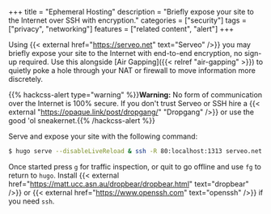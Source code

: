 +++
title = "Ephemeral Hosting"
description = "Briefly expose your site to the Internet over SSH with encryption."
categories = ["security"]
tags = ["privacy", "networking"]
features = ["related content", "alert"]
+++

Using {{< external href="https://serveo.net" text="Serveo" />}} you may briefly expose your site to the Internet with end-to-end encryption, no sign-up required. Use this alongside [Air Gapping]({{< relref "air-gapping" >}}) to quietly poke a hole through your NAT or firewall to move information more discretely.

{{% hackcss-alert type="warning" %}}**Warning:** No form of communication over the Internet is 100% secure. If you don't trust Serveo or SSH hire a {{< external "https://opaque.link/post/dropgang/" "Dropgang" />}} or use the good 'ol sneakernet.{{% /hackcss-alert %}}

Serve and expose your site with the following command:

```sh
$ hugo serve --disableLiveReload & ssh -R 80:localhost:1313 serveo.net
```

Once started press `g` for traffic inspection, or quit to go offline and use `fg` to return to `hugo`. Install {{< external href="https://matt.ucc.asn.au/dropbear/dropbear.html" text="dropbear" />}} or {{< external href="https://www.openssh.com" text="openssh" />}} if you need `ssh`.
